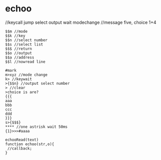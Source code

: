 # echoo

//keycall jump select output wait modechange
//message five, choice 1+4
```
$$m //mode
$$k //key
$$n //select number
$$s //select list
$$$ //return
$$o //output
$$a //address
$$l //nowread line

#mark
m>xyz //mode change
k> //keywait
>{$$n} //output select number
> //clear
>choice is are?
{{{
aaa
bbb
ccc
ddd
}}}
s>{$$$}
**** //one astrisk wait 50ms
{1}>>>#aaaa
```

```
echooRead(text)
function echoo(str,o){
 //callback;
}
```
